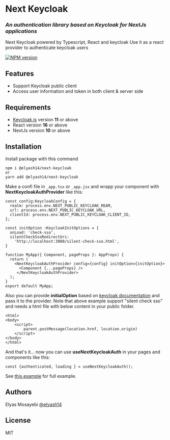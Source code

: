 # Next Keycloak

### _An authentication library based on Keycloak for NextJs applications_

Next Keycloak powered by Typescript, React and keycloak
Use it as a react provider to authenticate keycloak users

[![NPM version](https://img.shields.io/badge/npm-v2.0.0-blue)]()

## Features

- Support Keycloak public client
- Access user information and token in both client & server side

## Requirements

- [Keycloak.js](https://www.npmjs.com/package/keycloak-js) version **11** or above
- React version **16** or above
- NextJs version **10** or above

## Installation

Install package with this command

```shell
npm i @elyash14/next-keycloak
or
yarn add @elyash14/next-keycloak
```

Make a confi file in `_app.tsx` or `_app.jsx` and wrapp your component with **NextKeycloakAuthProvider** like this:

```shell
const config:KeycloakConfig = {
  realm: process.env.NEXT_PUBLIC_KEYCLOAK_REAM,
  url: process.env.NEXT_PUBLIC_KEYCLOAK_URL,
  clientId: process.env.NEXT_PUBLIC_KEYCLOAK_CLIENT_ID,
};

const initOption :KeycloakInitOptions = {
  onLoad: 'check-sso',
  silentCheckSsoRedirectUri:
    'http://localhost:3000/silent-check-sso.html',
}

function MyApp({ Component, pageProps }: AppProps) {
  return (
    <NextKeycloakAuthProvider config={config} initOption={initOption}>
      <Component {...pageProps} />
     </NextKeycloakAuthProvider>
  );
}
export default MyApp;
```

Also you can provide **initialOption** based on [keycloak documentation](https://www.keycloak.org/docs/latest/securing_apps/index.html#_javascript_adapter) and pass it to the provider. Note that above example support "silent check sso" and needs a html file with below content in your public folder.

```shell
<html>
<body>
    <script>
        parent.postMessage(location.href, location.origin)
    </script>
</body>
</html>
```

And that's it... now you can use **useNextKeycloakAuth** in your pages and components like this:

```shell
const {authenticated, loading } = useNextKeycloakAuth();
```

See [this example](https://github.com/elyash14/next-keycloak/tree/main/example) for full example.

## Authors

Elyas Mosayebi [@elyash14](https://github.com/elyash14)

## License

MIT
